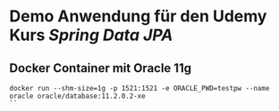 # Demo Anwendung für den Udemy Kurs *Spring Data JPA*

## Docker Container mit Oracle 11g

```
docker run --shm-size=1g -p 1521:1521 -e ORACLE_PWD=testpw --name oracle oracle/database:11.2.0.2-xe
``